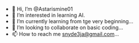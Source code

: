 - 👋 Hi, I’m @Astarismine01
- 👀 I’m interested in learning AI.
- 🌱 I’m currently learning from tge very beginning...
- 💞️ I’m looking to collaborate on basic coding...
- 📫 How to reach me snyde3ja@gmail.com...

<!---
Astarismine01/Astarismine01 is a ✨ special ✨ repository because its `README.md` (this file) appears on your GitHub profile.
You can click the Preview link to take a look at your changes.
--->

